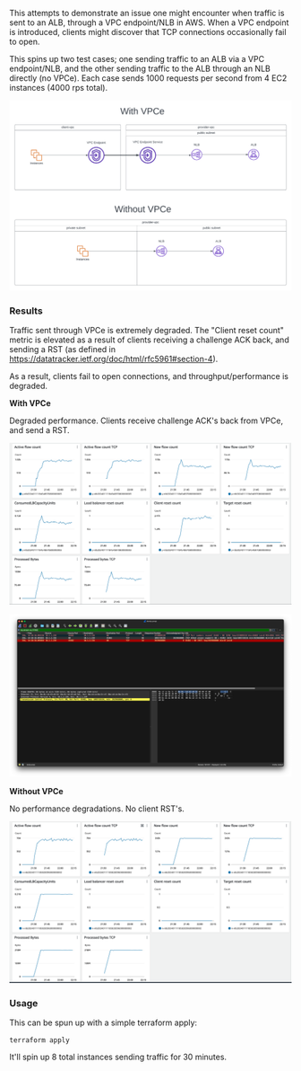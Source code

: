 This attempts to demonstrate an issue one might encounter when traffic is sent to an ALB, through a VPC endpoint/NLB in AWS. When a VPC endpoint is introduced, clients might discover that TCP connections occasionally fail to open.

This spins up two test cases; one sending traffic to an ALB via a VPC endpoint/NLB, and the other sending traffic to the ALB through an NLB directly (no VPCe). Each case sends 1000 requests per second from 4 EC2 instances (4000 rps total).

![](./vpce-nlb-alb.png)

### Results

Traffic sent through VPCe is extremely degraded. The "Client reset count" metric is elevated as a result of clients receiving a challenge ACK back, and sending a RST (as defined in https://datatracker.ietf.org/doc/html/rfc5961#section-4).

As a result, clients fail to open connections, and throughput/performance is degraded.

**With VPCe**

Degraded performance. Clients receive challenge ACK's back from VPCe, and send a RST.

![](./results/with-vpce.png)

![](./results/challenge-ack.png)

**Without VPCe**

No performance degradations. No client RST's.

![](./results/without-vpce.png)

### Usage

This can be spun up with a simple terraform apply:

```
terraform apply
```

It'll spin up 8 total instances sending traffic for 30 minutes.

